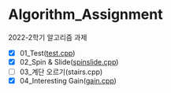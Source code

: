 # Algorithm_Assignment
2022-2학기 알고리즘 과제

- [x] 01_Test([test.cpp](https://github.com/meanjoo/Algorithm_Assignment/blob/master/Algorithm/test.cpp))<br/>
- [x] 02_Spin & Slide([spinslide.cpp](https://github.com/meanjoo/Algorithm_Assignment/blob/master/Algorithm/spinslide.cpp))<br/>
- [ ] 03_계단 오르기(stairs.cpp)<br/>
- [x] 04_Interesting Gain([gain.cpp](https://github.com/meanjoo/Algorithm_Assignment/blob/master/Algorithm/gain.cpp))<br/>
